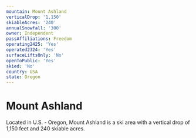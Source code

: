 ```yaml
---
mountain: Mount Ashland
verticalDrop: '1,150'
skiableAcres: '240'
annualSnowfall: '300'
owner: Independent
passAffiliations: Freedom
operating2425: 'Yes'
operated2324: 'Yes'
surfaceLiftsOnly: 'No'
openToPublic: 'Yes'
skied: 'No'
country: USA
state: Oregon
---
```


# Mount Ashland

Located in U.S. - Oregon, Mount Ashland is a ski area with a vertical drop of 1,150 feet and 240 skiable acres.
